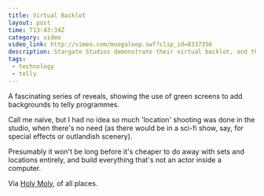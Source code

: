 ```yaml
---
title: Virtual Backlot
layout: post
time: T13:43:34Z
category: video
video_link: http://vimeo.com/moogaloop.swf?clip_id=8337356
description: Stargate Studios demonstrate their virtual backlot, and the fact that all telly is green screened.
tags:
 - technology
 - telly
---
```


A fascinating series of reveals, showing the use of green screens to add backgrounds to telly programmes.

Call me na&#239;ve, but I had no idea so much 'location' shooting was done in the studio, when there's no need (as there would be in a sci-fi show, say, for special effects or outlandish scenery).

Presumably it won't be long before it's cheaper to do away with sets and locations entirely, and build everything that's not an actor inside a computer.

Via [Holy Moly][1], of all places.

[1]:http://www.holymoly.com/celebrity-news/random/green-screen-reveal42339 "Green screen reveal at Holy Moly"